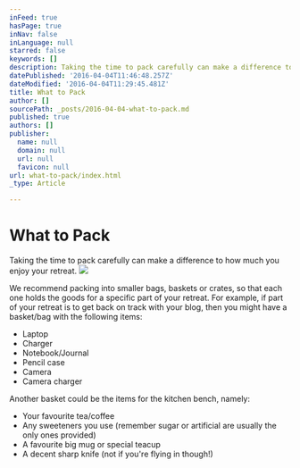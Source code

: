 ```yaml
---
inFeed: true
hasPage: true
inNav: false
inLanguage: null
starred: false
keywords: []
description: Taking the time to pack carefully can make a difference to how much you enjoy your retreat.
datePublished: '2016-04-04T11:46:48.257Z'
dateModified: '2016-04-04T11:29:45.481Z'
title: What to Pack
author: []
sourcePath: _posts/2016-04-04-what-to-pack.md
published: true
authors: []
publisher:
  name: null
  domain: null
  url: null
  favicon: null
url: what-to-pack/index.html
_type: Article

---
```

# What to Pack

Taking the time to pack carefully can make a difference to how much you enjoy your retreat.
![](https://the-grid-user-content.s3-us-west-2.amazonaws.com/50452b0f-f0ce-4470-8737-ac582666beb3.jpg)

We recommend packing into smaller bags, baskets or crates, so that each one holds the goods for a specific part of your retreat.  For example, if part of your retreat is to get back on track with your blog, then you might have a basket/bag with the following items:

* Laptop
* Charger
* Notebook/Journal
* Pencil case
* Camera
* Camera charger

Another basket could be the items for the kitchen bench, namely:

* Your favourite tea/coffee
* Any sweeteners you use (remember sugar or artificial are usually the only ones provided)
* A favourite big mug or special teacup
* A decent sharp knife (not if you're flying in though!)